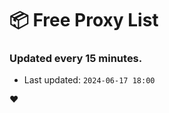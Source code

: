# :package: Free Proxy List
### Updated every 15 minutes.

- Last updated: `2024-06-17 18:00`

:heart:
